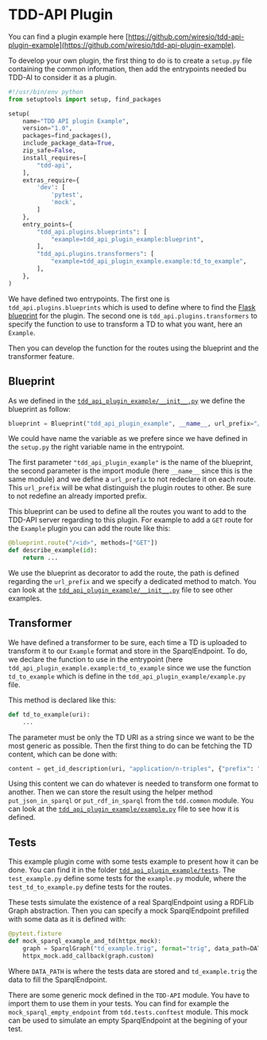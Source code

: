 # TDD-API Plugin

You can find a plugin example here [https://github.com/wiresio/tdd-api-plugin-example](https://github.com/wiresio/tdd-api-plugin-example).

To develop your own plugin, the first thing to do is to create a `setup.py` file containing the common information,
then add the entrypoints needed bu TDD-AI to consider it as a plugin.

```python
#!/usr/bin/env python
from setuptools import setup, find_packages

setup(
    name="TDD API plugin Example",
    version="1.0",
    packages=find_packages(),
    include_package_data=True,
    zip_safe=False,
    install_requires=[
        "tdd-api",
    ],
    extras_require={
        'dev': [
            'pytest',
            'mock',
        ]
    },
    entry_points={
        "tdd_api.plugins.blueprints": [
            "example=tdd_api_plugin_example:blueprint",
        ],
        "tdd_api.plugins.transformers": [
            "example=tdd_api_plugin_example.example:td_to_example",
        ],
    },
)
```

We have defined two entrypoints. The first one is `tdd_api.plugins.blueprints` which is used to
define where to find the [Flask blueprint](https://flask.palletsprojects.com/en/3.0.x/blueprints/) for
the plugin.
The second one is `tdd_api.plugins.transformers` to specify the function to use to transform a TD to
what you want, here an `Example`.

Then you can develop the function for the routes using the blueprint and the transformer feature.

## Blueprint

As we defined in the [`tdd_api_plugin_example/__init__.py`](https://github.com/wiresio/blobl/main/tdd_api_plugin_example/__init__.py) we define the blueprint
as follow:

```python
blueprint = Blueprint("tdd_api_plugin_example", __name__, url_prefix="/example")
```

We could have name the variable as we prefere since we have defined in the `setup.py` the right
variable name in the entrypoint.

The first parameter `"tdd_api_plugin_example"` is the name of the blueprint, the second parameter is the
import module (here `__name__` since this is the same module) and we define a `url_prefix` to not redeclare it
on each route.
This `url_prefix` will be what distinguish the plugin routes to other. Be sure to not redefine an already imported
prefix.

This blueprint can be used to define all the routes you want to add to the TDD-API server regarding to
this plugin.
For example to add a `GET` route for the `Example` plugin you can add the route like this:

```python
@blueprint.route("/<id>", methods=["GET"])
def describe_example(id):
    return ...
```

We use the blueprint as decorator to add the route, the path is defined regarding the `url_prefix` and we
specify a dedicated method to match.
You can look at the [`tdd_api_plugin_example/__init__.py`](https://github.com/wiresio/blobl/main/tdd_api_plugin_example/__init__.py) file to see
other examples.

## Transformer

We have defined a transformer to be sure, each time a TD is uploaded to transform it to our `Example` format
and store in the SparqlEndpoint. To do, we declare the function to use in the entrypoint (here
`tdd_api_plugin_example.example:td_to_example` since we use the function `td_to_example` which is define in the
`tdd_api_plugin_example/example.py` file.

This method is declared like this:

```python
def td_to_example(uri):
    ...
```

The parameter must be only the TD URI as a string since we want to be the most generic as possible. Then the first
thing to do can be fetching the TD content, which can be done with:

```python
content = get_id_description(uri, "application/n-triples", {"prefix": "td"})
```

Using this content we can do whatever is needed to transform one format to another.
Then we can store the result using the helper method `put_json_in_sparql` or `put_rdf_in_sparql` from the
`tdd.common` module.
You can look at the [`tdd_api_plugin_example/example.py`](https://github.com/wiresio/blobl/main/tdd_api_plugin_example/example.py) file to see how it
is defined.

## Tests

This example plugin come with some tests example to present how it can be done.
You can find it in the folder [`tdd_api_plugin_example/tests`](https://github.com/wiresio/blobl/main/tdd_api_plugin_example/tests).
The `test_example.py` define some tests for the `example.py` module, where the `test_td_to_example.py`
define tests for the routes.

These tests simulate the existence of a real SparqlEndpoint using a RDFLib Graph abstraction. Then you
can specify a mock SparqlEndpoint prefilled with some data as it is defined with:

```python
@pytest.fixture
def mock_sparql_example_and_td(httpx_mock):
    graph = SparqlGraph("td_example.trig", format="trig", data_path=DATA_PATH)
    httpx_mock.add_callback(graph.custom)
```

Where `DATA_PATH` is where the tests data are stored and `td_example.trig` the data to fill the SparqlEndpoint.

There are some generic mock defined in the `TDD-API` module. You have to import them to use them in your tests.
You can find for example the `mock_sparql_empty_endpoint` from `tdd.tests.conftest` module. This mock can be used
to simulate an empty SparqlEndpoint at the begining of your test.
